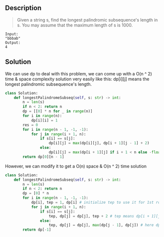 ## Description
>Given a string s, find the longest palindromic subsequence's length in s. You may assume that the maximum length of s is 1000.
```
Input:
"bbbab"
Output:
4
```

## Solution

We can use dp to deal with this problem, we can come up with a O(n ^ 2) time & space complexity solution very easily like this:
dp[i][j] means the longest palindromic subsequence's length.

```python
class Solution:
    def longestPalindromeSubseq(self, s: str) -> int:
        n = len(s)
        if n < 2: return n
        dp = [[0] * n for _ in range(n)]
        for i in range(n):
            dp[i][i] = 1
        res = 0
        for i in range(n - 1, -1, -1):
            for j in range(i + 1, n):
                if s[i] == s[j]:
                    dp[i][j] = max(dp[i][j], dp[i + 1][j - 1] + 2)
                else:
                    dp[i][j] = max(dp[i + 1][j] if i + 1 < n else -float('inf'), dp[i][j - 1] if j - 1 >= 0 else -float('inf'))
        return dp[0][n - 1]
```

However, we can modify it to get a O(n) space & O(n ^ 2) time solution
```python
class Solution:
    def longestPalindromeSubseq(self, s: str) -> int:
        n = len(s)
        if n < 2: return n
        dp = [0] * n
        for i in range(n - 1, -1, -1):
            dp[i], tep = 1, dp[i] # initialize tep to use it for 1st round
            for j in range(i + 1, n):
                if s[i] == s[j]:
                    tep, dp[j] = dp[j], tep + 2 # tep means dp[i + 1][j]
                else:
                    tep, dp[j] = dp[j], max(dp[j - 1], dp[j]) # here dp[j - 1] is dp[i][j - 1] and dp[i] is d[i + 1][j]
        return dp[-1]
```
